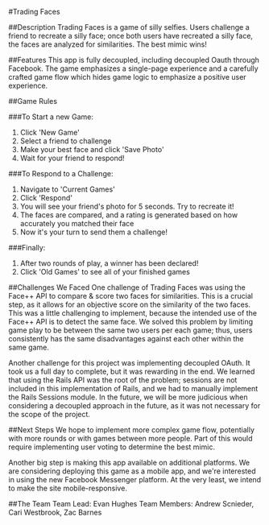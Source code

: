 #Trading Faces

##Description
Trading Faces is a game of silly selfies. Users challenge a friend to recreate a silly face; once both users have recreated a silly face, the faces are analyzed for similarities. The best mimic wins!

##Features
This app is fully decoupled, including decoupled Oauth through Facebook. The game emphasizes a single-page experience and a carefully crafted game flow which hides game logic to emphasize a positive user experience.

##Game Rules

###To Start a new Game:
  1. Click 'New Game'
  2. Select a friend to challenge
  3. Make your best face and click 'Save Photo'
  4. Wait for your friend to respond!

###To Respond to a Challenge:
  1. Navigate to 'Current Games'
  2. Click 'Respond'
  3. You will see your friend's photo for 5 seconds. Try to recreate it!
  4. The faces are compared, and a rating is generated based on how accurately you matched their   face
  6. Now it's your turn to send them a challenge!

###Finally:
  1. After two rounds of play, a winner has been declared!
  2. Click 'Old Games' to see all of your finished games

##Challenges We Faced
One challenge of Trading Faces was using the Face++ API to compare & score two faces for similarities. This is a crucial step, as it allows for an objective score on the similarity of the two faces. This was a little challenging to implement, because the intended use of the Face++ API is to detect the same face. We solved this problem by limiting game play to be between the same two users per each game; thus, users consistently has the same disadvantages against each other within the same game.

Another challenge for this project was implementing decoupled OAuth. It took us a full day to complete, but it was rewarding in the end. We learned that using the Rails API was the root of the problem; sessions are not included in this implementation of Rails, and we had to manually implement the Rails Sessions module. In the future, we will be more judicious when considering a decoupled approach in the future, as it was not necessary for the scope of the project.

##Next Steps
We hope to implement more complex game flow, potentially with more rounds or with games between more people. Part of this would require implementing user voting to determine the best mimic.

Another big step is making this app available on additional platforms. We are considering deploying this game as a mobile app, and we're interested in using the new Facebook Messenger platform. At the very least, we intend to make the site mobile-responsive.

##The Team
Team Lead: Evan Hughes
Team Members: Andrew Scnieder, Cari Westbrook, Zac Barnes